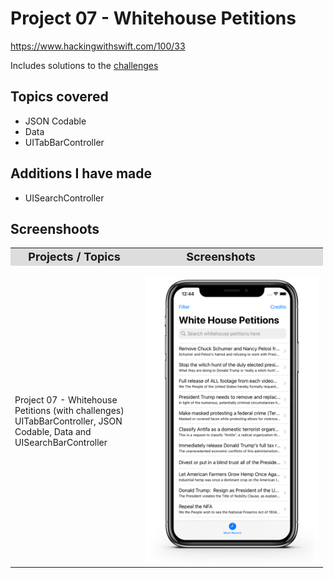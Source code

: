 # Project 07 - Whitehouse Petitions

https://www.hackingwithswift.com/100/33

Includes solutions to the [challenges](https://www.hackingwithswift.com/read/7/6/wrap-up)

## Topics covered

- JSON Codable 
- Data 
- UITabBarController

## Additions I have made

- UISearchController

## Screenshoots 



<table style="width: 500px;">
  <tbody>
    <tr style="background: #ddd; font-weight: bolder; font-size: 18px">
      <td style="width: 350px;">
          <div>&nbsp; &nbsp; Projects / Topics</div>
      </td>
      <td style="width: 800px;">
          <div>&nbsp; &nbsp; &nbsp; &nbsp; &nbsp; &nbsp; &nbsp;Screenshots</div>
      </td>
    </tr>
    <tr>
      <td style="width: 150px;">&nbsp;
        <div>
          <div>Project 07 - Whitehouse Petitions (with challenges) UITabBarController, JSON Codable, Data and
            UISearchBarController</div>
        </div>
      </td>
      <td style="width: 250px;">
        <div>
          <div>&nbsp;<img src="screenshots/print_P07.png" width="350px">
      </td>
    </tr>
  </tbody>
</table>
